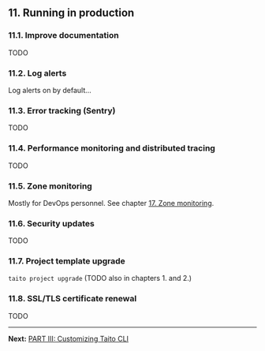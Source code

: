 ## 11. Running in production

### 11.1. Improve documentation

TODO

### 11.2. Log alerts

Log alerts on by default...

### 11.3. Error tracking (Sentry)

TODO

### 11.4. Performance monitoring and distributed tracing

TODO

### 11.5. Zone monitoring

Mostly for DevOps personnel. See chapter [17. Zone monitoring](17-zone-monitoring.md).

### 11.6. Security updates

TODO

### 11.7. Project template upgrade

`taito project upgrade` (TODO also in chapters 1. and 2.)

### 11.8. SSL/TLS certificate renewal

TODO

---

**Next:** [PART III: Customizing Taito CLI](/tutorial/12-creating-a-custom-command)
